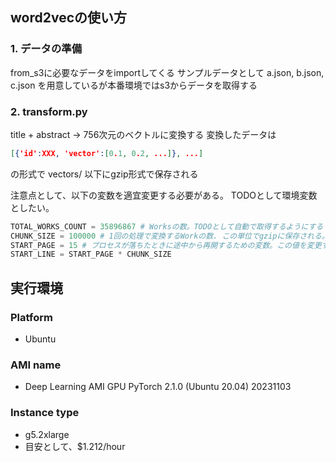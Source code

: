 ## word2vecの使い方

### 1. データの準備
from_s3に必要なデータをimportしてくる
サンプルデータとして a.json, b.json, c.json を用意しているが本番環境ではs3からデータを取得する

### 2. transform.py
title + abstract -> 756次元のベクトルに変換する
変換したデータは
```json
[{'id':XXX, 'vector':[0.1, 0.2, ...]}, ...]
```
の形式で vectors/ 以下にgzip形式で保存される

注意点として、以下の変数を適宜変更する必要がある。
TODOとして環境変数としたい。
```python
TOTAL_WORKS_COUNT = 35896867 # Worksの数。TODOとして自動で取得するようにする
CHUNK_SIZE = 100000 # 1回の処理で変換するWorkの数. この単位でgzipに保存される。目安としてg5 instanceで10分程度かかりgzip後に700MB程度のファイルができる
START_PAGE = 15 # プロセスが落ちたときに途中から再開するための変数。この値を変更することで途中から再開できる
START_LINE = START_PAGE * CHUNK_SIZE 
```

## 実行環境

### Platform
- Ubuntu

### AMI name
- Deep Learning AMI GPU PyTorch 2.1.0 (Ubuntu 20.04) 20231103

### Instance type
- g5.2xlarge
- 目安として、$1.212/hour